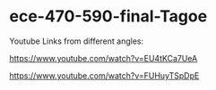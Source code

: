 # ece-470-590-final-Tagoe

Youtube Links from different angles:

https://www.youtube.com/watch?v=EU4tKCa7UeA

https://www.youtube.com/watch?v=FUHuyTSpDpE
